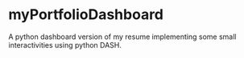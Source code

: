 # myPortfolioDashboard

A  python dashboard version of my resume implementing some small interactivities using python DASH.
